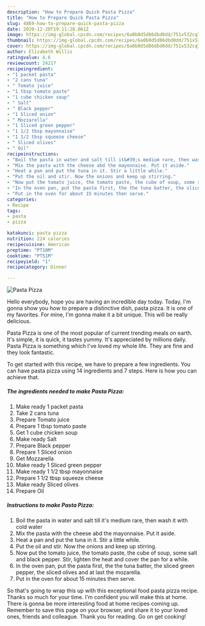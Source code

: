 ```yaml
---
description: "How to Prepare Quick Pasta Pizza"
title: "How to Prepare Quick Pasta Pizza"
slug: 4869-how-to-prepare-quick-pasta-pizza
date: 2020-12-20T19:11:28.061Z
image: https://img-global.cpcdn.com/recipes/6a0b0d5d86dbd0dd/751x532cq70/pasta-pizza-recipe-main-photo.jpg
thumbnail: https://img-global.cpcdn.com/recipes/6a0b0d5d86dbd0dd/751x532cq70/pasta-pizza-recipe-main-photo.jpg
cover: https://img-global.cpcdn.com/recipes/6a0b0d5d86dbd0dd/751x532cq70/pasta-pizza-recipe-main-photo.jpg
author: Elizabeth Willis
ratingvalue: 4.6
reviewcount: 24217
recipeingredient:
- "1 packet pasta"
- "2 cans tuna"
- " Tomato juice"
- "1 tbsp tomato paste"
- "1 cube chicken soup"
- " Salt"
- " Black pepper"
- "1 Sliced onion"
- " Mozzarella"
- "1 Sliced green pepper"
- "1 1/2 tbsp mayonnaise"
- "1 1/2 tbsp squeeze cheese"
- " Sliced olives"
- " Oil"
recipeinstructions:
- "Boil the pasta in water and salt till it&#39;s medium rare, then wash it with cold water"
- "Mix the pasta with the cheese abd the mayonnaise. Put it aside."
- "Heat a pan and put the tuna in it. Stir a little while."
- "Put the oil and stir. Now the onions and keep up stirring."
- "Now put the tomato juice, the tomato paste, the cube of soup, some salt and black pepper. Stir, lighten the heat and cover the pan for a while."
- "In the oven pan, put the pasta first, the the tuna batter, the sliced green pepper, the sliced olives and at last the mozarella."
- "Put in the oven for about 15 minutes then serve."
categories:
- Recipe
tags:
- pasta
- pizza

katakunci: pasta pizza 
nutrition: 224 calories
recipecuisine: American
preptime: "PT10M"
cooktime: "PT51M"
recipeyield: "1"
recipecategory: Dinner

---
```



![Pasta Pizza](https://img-global.cpcdn.com/recipes/6a0b0d5d86dbd0dd/751x532cq70/pasta-pizza-recipe-main-photo.jpg)

Hello everybody, hope you are having an incredible day today. Today, I'm gonna show you how to prepare a distinctive dish, pasta pizza. It is one of my favorites. For mine, I'm gonna make it a bit unique. This will be really delicious.



Pasta Pizza is one of the most popular of current trending meals on earth. It's simple, it is quick, it tastes yummy. It's appreciated by millions daily. Pasta Pizza is something which I've loved my whole life. They are fine and they look fantastic.


To get started with this recipe, we have to prepare a few ingredients. You can have pasta pizza using 14 ingredients and 7 steps. Here is how you can achieve that.

<!--inarticleads1-->

##### The ingredients needed to make Pasta Pizza:

1. Make ready 1 packet pasta
1. Take 2 cans tuna
1. Prepare  Tomato juice
1. Prepare 1 tbsp tomato paste
1. Get 1 cube chicken soup
1. Make ready  Salt
1. Prepare  Black pepper
1. Prepare 1 Sliced onion
1. Get  Mozzarella
1. Make ready 1 Sliced green pepper
1. Make ready 1 1/2 tbsp mayonnaise
1. Prepare 1 1/2 tbsp squeeze cheese
1. Make ready  Sliced olives
1. Prepare  Oil




<!--inarticleads2-->

##### Instructions to make Pasta Pizza:

1. Boil the pasta in water and salt till it&#39;s medium rare, then wash it with cold water
1. Mix the pasta with the cheese abd the mayonnaise. Put it aside.
1. Heat a pan and put the tuna in it. Stir a little while.
1. Put the oil and stir. Now the onions and keep up stirring.
1. Now put the tomato juice, the tomato paste, the cube of soup, some salt and black pepper. Stir, lighten the heat and cover the pan for a while.
1. In the oven pan, put the pasta first, the the tuna batter, the sliced green pepper, the sliced olives and at last the mozarella.
1. Put in the oven for about 15 minutes then serve.




So that's going to wrap this up with this exceptional food pasta pizza recipe. Thanks so much for your time. I'm confident you will make this at home. There is gonna be more interesting food at home recipes coming up. Remember to save this page on your browser, and share it to your loved ones, friends and colleague. Thank you for reading. Go on get cooking!
